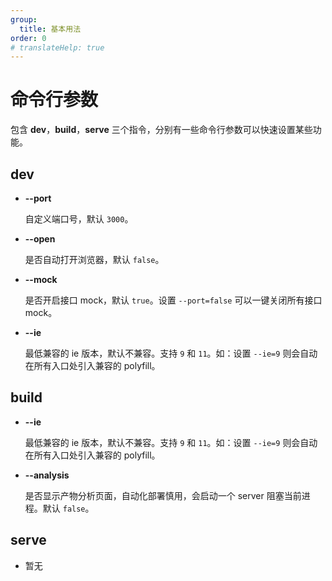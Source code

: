 ```yaml
---
group:
  title: 基本用法
order: 0
# translateHelp: true
---
```


# <strong>命令行参数</strong>

包含 <strong>dev</strong>，<strong>build</strong>，<strong>serve</strong> 三个指令，分别有一些命令行参数可以快速设置某些功能。

## <strong>dev</strong>

- <b>--port</b>

  自定义端口号，默认 `3000`。

- <b>--open</b>

  是否自动打开浏览器，默认 `false`。

- <b>--mock</b>

  是否开启接口 mock，默认 `true`。设置 `--port=false` 可以一键关闭所有接口 mock。

- <b>--ie</b>

  最低兼容的 ie 版本，默认不兼容。支持 `9` 和 `11`。如：设置 `--ie=9` 则会自动在所有入口处引入兼容的 polyfill。

## <strong>build</strong>

- <b>--ie</b>

  最低兼容的 ie 版本，默认不兼容。支持 `9` 和 `11`。如：设置 `--ie=9` 则会自动在所有入口处引入兼容的 polyfill。

- <b>--analysis</b>

  是否显示产物分析页面，自动化部署慎用，会启动一个 server 阻塞当前进程。默认 `false`。

## <strong>serve</strong>

- 暂无
